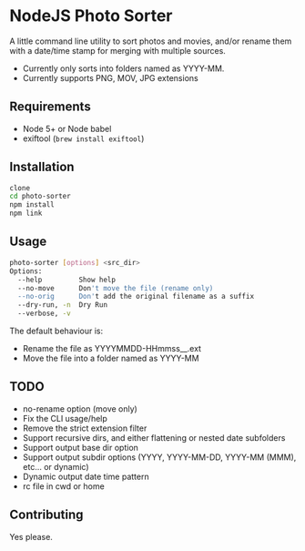 # NodeJS Photo Sorter

A little command line utility to sort photos and movies, and/or rename them with a date/time stamp for merging with multiple sources.

- Currently only sorts into folders named as YYYY-MM.
- Currently supports PNG, MOV, JPG extensions

## Requirements

- Node 5+ or Node babel
- exiftool (`brew install exiftool`)

## Installation

```sh
clone
cd photo-sorter
npm install
npm link
```

## Usage

```sh
photo-sorter [options] <src_dir>
Options:
  --help         Show help
  --no-move      Don't move the file (rename only)
  --no-orig      Don't add the original filename as a suffix
  --dry-run, -n  Dry Run
  --verbose, -v
```

The default behaviour is:
- Rename the file as YYYYMMDD-HHmmss__<original>.ext
- Move the file into a folder named as YYYY-MM


## TODO

- no-rename option (move only)
- Fix the CLI usage/help
- Remove the strict extension filter
- Support recursive dirs, and either flattening or nested date subfolders
- Support output base dir option
- Support output subdir options (YYYY, YYYY-MM-DD, YYYY-MM (MMM), etc... or dynamic)
- Dynamic output date time pattern
- rc file in cwd or home

## Contributing

Yes please.
